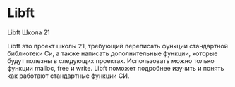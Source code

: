 # Libft
Libft Школа 21

Libft это проект школы 21, требующий переписать функции стандартной библиотеки Си, а также написать дополнительные функции, которые будут полезны в следующих проектах. Использовать можно только функции malloc, free и write.
 Libft поможет подробнее изучить и понять как работают стандартные функции СИ.   




